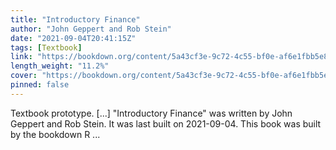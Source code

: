 ```yaml
---
title: "Introductory Finance"
author: "John Geppert and Rob Stein"
date: "2021-09-04T20:41:15Z"
tags: [Textbook]
link: "https://bookdown.org/content/5a43cf3e-9c72-4c55-bf0e-af6e1fbb5e80/"
length_weight: "11.2%"
cover: "https://bookdown.org/content/5a43cf3e-9c72-4c55-bf0e-af6e1fbb5e80/images/cover%20(tmp).JPG"
pinned: false
---
```


Textbook prototype. [...] "Introductory Finance" was written by John Geppert and Rob Stein. It was last built on 2021-09-04. This book was built by the bookdown R ...
